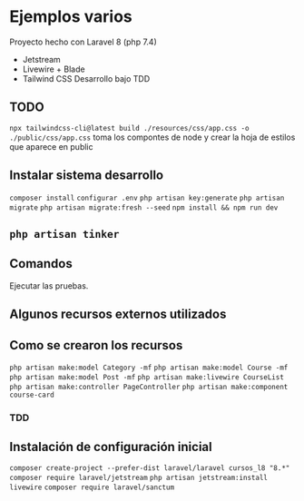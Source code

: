 # Ejemplos varios
Proyecto hecho con Laravel 8 (php 7.4)
- Jetstream
- Livewire + Blade
- Tailwind CSS
Desarrollo bajo TDD


## TODO
``` npx tailwindcss-cli@latest build ./resources/css/app.css -o ./public/css/app.css ```
 toma los compontes de node y crear la hoja de estilos que aparece en public


## Instalar sistema desarrollo

``` composer install ```
``` configurar .env ```
``` php artisan key:generate ```
``` php artisan migrate ```
``` php artisan migrate:fresh --seed ```
``` npm install && npm run dev ```



## __``` php artisan tinker ```__




## Comandos

Ejecutar las pruebas.





## Algunos recursos externos utilizados



## Como se crearon los recursos

``` php artisan make:model Category -mf ```
``` php artisan make:model Course -mf ```
``` php artisan make:model Post -mf ```
``` php artisan make:livewire CourseList ```
``` php artisan make:controller PageController ```
``` php artisan make:component course-card ```



### TDD




## Instalación de configuración inicial

``` composer create-project --prefer-dist laravel/laravel cursos_l8 "8.*" ```
``` composer require laravel/jetstream ```
``` php artisan jetstream:install livewire ```
``` composer require laravel/sanctum ```


